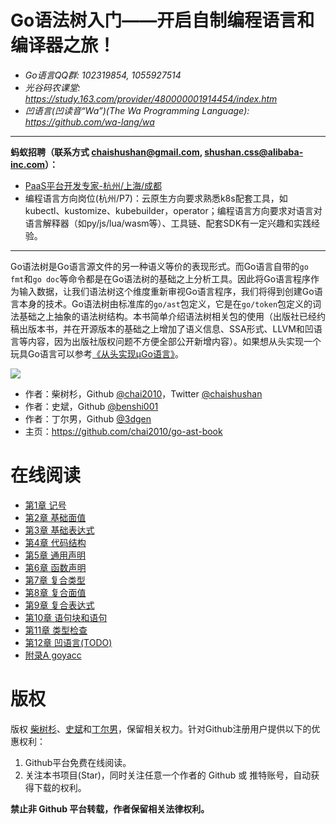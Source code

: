 # Go语法树入门——开启自制编程语言和编译器之旅！

- *Go语言QQ群: 102319854, 1055927514*
- *光谷码农课堂: https://study.163.com/provider/480000001914454/index.htm*
- *凹语言(凹读音“Wa”)(The Wa Programming Language): https://github.com/wa-lang/wa*

----

**蚂蚁招聘（联系方式 chaishushan@gmail.com, shushan.css@alibaba-inc.com）：**
- [PaaS平台开发专家-杭州/上海/成都](https://talent.alibaba.com/off-campus-position/731561)
- 编程语言方向岗位(杭州/P7)：云原生方向要求熟悉k8s配套工具，如kubectl、kustomize、kubebuilder，operator；编程语言方向要求对语言对语言解释器（如py/js/lua/wasm等）、工具链、配套SDK有一定兴趣和实践经验。

----

Go语法树是Go语言源文件的另一种语义等价的表现形式。而Go语言自带的`go fmt`和`go doc`等命令都是在Go语法树的基础之上分析工具。因此将Go语言程序作为输入数据，让我们语法树这个维度重新审视Go语言程序，我们将得到创建Go语言本身的技术。Go语法树由标准库的`go/ast`包定义，它是在`go/token`包定义的词法基础之上抽象的语法树结构。本书简单介绍语法树相关包的使用（出版社已经约稿出版本书，并在开源版本的基础之上增加了语义信息、SSA形式、LLVM和凹语言等内容，因为出版社版权问题不方便全部公开新增内容）。如果想从头实现一个玩具Go语言可以参考[《从头实现µGo语言》](https://github.com/chai2010/ugo-compiler-book)。

![](cover.png)

- 作者：柴树杉，Github [@chai2010](https://github.com/chai2010)，Twitter [@chaishushan](https://twitter.com/chaishushan)
- 作者：史斌，Github [@benshi001](https://github.com/benshi001)
- 作者：丁尔男，Github [@3dgen](https://github.com/3dgen)
- 主页：https://github.com/chai2010/go-ast-book

# 在线阅读

* [第1章 记号](ch1/readme.md)
* [第2章 基础面值](ch2/readme.md)
* [第3章 基础表达式](ch3/readme.md)
* [第4章 代码结构](ch4/readme.md)
* [第5章 通用声明](ch5/readme.md)
* [第6章 函数声明](ch6/readme.md)
* [第7章 复合类型](ch7/readme.md)
* [第8章 复合面值](ch8/readme.md)
* [第9章 复合表达式](ch9/readme.md)
* [第10章 语句块和语句](ch10/readme.md)
* [第11章 类型检查](ch11/readme.md)
* [第12章 凹语言(TODO)](ch12/readme.md)
* [附录A goyacc](appendix/a-goyacc/readme.md)

<!--
## 购买电子版（20元）

该电子书仅授权在Github网站免费阅读，如需离线下载请购买电子版。

| 支付宝 | 微信 |
|:-----:|:-----:|
|![alipay](images/donate-alipay-github-chai2010-20yuan.jpg)|![weixin](images/donate-weixin-github-chai2010-20yuan.jpg)|
-->

# 版权

版权 [柴树杉](https://github.com/chai2010)、[史斌](https://github.com/benshi001)和[丁尔男](https://github.com/3dgen)，保留相关权力。针对Github注册用户提供以下的优惠权利：

1. Github平台免费在线阅读。
1. 关注本书项目(Star)，同时关注任意一个作者的 Github 或 推特账号，自动获得下载的权利。

**禁止非 Github 平台转载，作者保留相关法律权利。**
